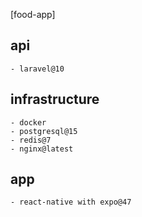 [food-app]

## api

    - laravel@10

## infrastructure

    - docker
    - postgresql@15
    - redis@7
    - nginx@latest

## app

    - react-native with expo@47
